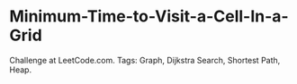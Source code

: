 # Minimum-Time-to-Visit-a-Cell-In-a-Grid
Challenge at LeetCode.com. Tags: Graph, Dijkstra Search, Shortest Path, Heap.
